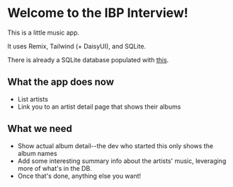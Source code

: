 # Welcome to the IBP Interview!

This is a little music app.

It uses Remix, Tailwind (+ DaisyUI), and SQLite.

There is already a SQLite database populated with [this](https://www.sqlitetutorial.net/sqlite-sample-database/).

## What the app does now

- List artists
- Link you to an artist detail page that shows their albums



## What we need

- Show actual album detail--the dev who started this only shows the album names
- Add some interesting summary info about the artists' music, leveraging more of what's in the DB.
- Once that's done, anything else you want!
